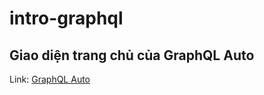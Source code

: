# intro-graphql

## Giao diện trang chủ của GraphQL Auto

Link: [GraphQL Auto](https://intro-graphql.herokuapp.com/)
